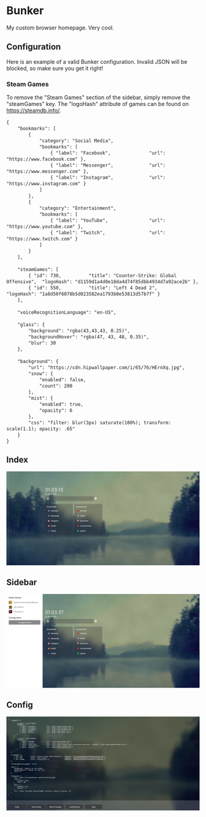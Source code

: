 # Bunker
 My custom browser homepage. Very cool.

## Configuration

Here is an example of a valid Bunker configuration. Invalid JSON will be blocked, so make sure you get it right!

### Steam Games

To remove the "Steam Games" section of the sidebar, simply remove the "steamGames" key. 
The "logoHash" attribute of games can be found on https://steamdb.info/.

```
{
    "bookmarks": [
        {
            "category": "Social Media",
            "bookmarks": [
                { "label": "Facebook",              "url": "https://www.facebook.com" },
                { "label": "Messenger",             "url": "https://www.messenger.com" },
                { "label": "Instagram",             "url": "https://www.instagram.com" }
            ]
        },
        {
            "category": "Entertainment",
            "bookmarks": [
                { "label": "YouTube",               "url": "https://www.youtube.com" },
                { "label": "Twitch",                "url": "https://www.twitch.com" }
            ]
        }
    ],

    "steamGames": [
        { "id": 730,          "title": "Counter-Strike: Global Offensive",  "logoHash": "d1159d1a4d0e18da4d74f85dbb4934d7a92ace2b" },
        { "id": 550,          "title": "Left 4 Dead 2",                     "logoHash": "1a8d50f6078b5d023582ea1793b0e53813d57b7f" }
    ],

    "voiceRecognitionLanguage": "en-US",

    "glass": {
        "background": "rgba(43,43,43, 0.25)",
        "backgroundHover": "rgba(47, 43, 48, 0.35)",
        "blur": 30
    },

    "background": {
        "url": "https://cdn.hipwallpaper.com/i/65/76/HErnXq.jpg",
        "snow": {
            "enabled": false,
            "count": 200
        },
        "mist": {
            "enabled": true,
            "opacity": 6
        },
        "css": "filter: blur(3px) saturate(100%); transform: scale(1.1); opacity: .65"
    }
}
```

## Index
![Index](/media/example-main.PNG)

## Sidebar
![Sidebar](/media/example-sidebar.PNG)

## Config
![Config](/media/example-config.PNG)
